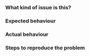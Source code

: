 ### What kind of issue is this?
<!-- Specify what kind of issue you are facing like bug / documentation / test failure. -->

### Expected behaviour
<!-- Tell briefly about the expected behaviour you required-->

### Actual behaviour

### Steps to reproduce the problem
